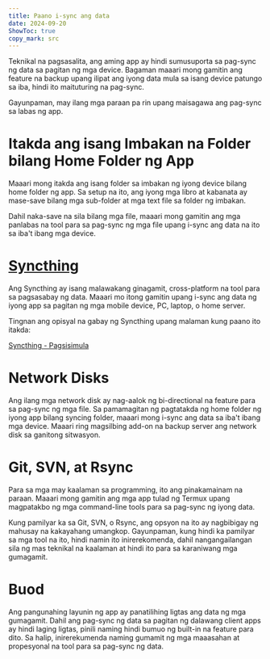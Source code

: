 ```yaml
---
title: Paano i-sync ang data  
date: 2024-09-20  
ShowToc: true
copy_mark: src
---
```


Teknikal na pagsasalita, ang aming app ay hindi sumusuporta sa pag-sync ng data sa pagitan ng mga device. Bagaman maaari mong gamitin ang feature na backup upang ilipat ang iyong data mula sa isang device patungo sa iba, hindi ito maituturing na pag-sync.

Gayunpaman, may ilang mga paraan pa rin upang maisagawa ang pag-sync sa labas ng app.

# Itakda ang isang Imbakan na Folder bilang Home Folder ng App

Maaari mong itakda ang isang folder sa imbakan ng iyong device bilang home folder ng app. Sa setup na ito, ang iyong mga libro at kabanata ay mase-save bilang mga sub-folder at mga text file sa folder ng imbakan.

Dahil naka-save na sila bilang mga file, maaari mong gamitin ang mga panlabas na tool para sa pag-sync ng mga file upang i-sync ang data na ito sa iba't ibang mga device.

# [Syncthing](https://play.google.com/store/apps/details?id=com.nutomic.syncthingandroid)

Ang Syncthing ay isang malawakang ginagamit, cross-platform na tool para sa pagsasabay ng data. Maaari mo itong gamitin upang i-sync ang data ng iyong app sa pagitan ng mga mobile device, PC, laptop, o home server.

Tingnan ang opisyal na gabay ng Syncthing upang malaman kung paano ito itakda:

[Syncthing - Pagsisimula](https://docs.syncthing.net/intro/getting-started.html#getting-started)

# Network Disks

Ang ilang mga network disk ay nag-aalok ng bi-directional na feature para sa pag-sync ng mga file. Sa pamamagitan ng pagtatakda ng home folder ng iyong app bilang syncing folder, maaari mong i-sync ang data sa iba't ibang mga device. Maaari ring magsilbing add-on na backup server ang network disk sa ganitong sitwasyon.

# Git, SVN, at Rsync

Para sa mga may kaalaman sa programming, ito ang pinakamainam na paraan. Maaari mong gamitin ang mga app tulad ng Termux upang magpatakbo ng mga command-line tools para sa pag-sync ng iyong data.

Kung pamilyar ka sa Git, SVN, o Rsync, ang opsyon na ito ay nagbibigay ng mahusay na kakayahang umangkop. Gayunpaman, kung hindi ka pamilyar sa mga tool na ito, hindi namin ito inirerekomenda, dahil nangangailangan sila ng mas teknikal na kaalaman at hindi ito para sa karaniwang mga gumagamit.

# Buod

Ang pangunahing layunin ng app ay panatilihing ligtas ang data ng mga gumagamit. Dahil ang pag-sync ng data sa pagitan ng dalawang client apps ay hindi laging ligtas, pinili naming hindi bumuo ng built-in na feature para dito. Sa halip, inirerekumenda naming gumamit ng mga maaasahan at propesyonal na tool para sa pag-sync ng data.
